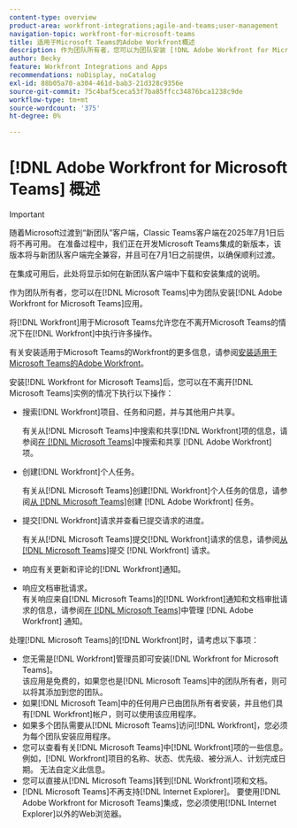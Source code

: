 ```yaml
---
content-type: overview
product-area: workfront-integrations;agile-and-teams;user-management
navigation-topic: workfront-for-microsoft-teams
title: 适用于Microsoft Teams的Adobe Workfront概述
description: 作为团队所有者，您可以为团队安装 [!DNL Adobe Workfront for Microsoft Teams] 应用程序。
author: Becky
feature: Workfront Integrations and Apps
recommendations: noDisplay, noCatalog
exl-id: 88b05a70-a304-461d-bab3-21d328c9356e
source-git-commit: 75c4baf5ceca53f7ba85ffcc34876bca1238c9de
workflow-type: tm+mt
source-wordcount: '375'
ht-degree: 0%

---
```


# [!DNL Adobe Workfront for Microsoft Teams] 概述

>[!IMPORTANT]
>
>随着Microsoft过渡到“新团队”客户端，Classic Teams客户端在2025年7月1日后将不再可用。 在准备过程中，我们正在开发Microsoft Teams集成的新版本，该版本将与新团队客户端完全兼容，并且可在7月1日之前提供，以确保顺利过渡。
>
>在集成可用后，此处将显示如何在新团队客户端中下载和安装集成的说明。

作为团队所有者，您可以在[!DNL Microsoft Teams]中为团队安装[!DNL Adobe Workfront for Microsoft Teams]应用。

将[!DNL Workfront]用于Microsoft Teams允许您在不离开Microsoft Teams的情况下在[!DNL Workfront]中执行许多操作。

有关安装适用于Microsoft Teams的Workfront的更多信息，请参阅[安装适用于Microsoft Teams的Adobe Workfront](../../workfront-integrations-and-apps/using-workfront-with-microsoft-teams/install-workfront-ms-teams.md)。

安装[!DNL Workfront for Microsoft Teams]后，您可以在不离开[!DNL Microsoft Teams]实例的情况下执行以下操作：

* 搜索[!DNL Workfront]项目、任务和问题，并与其他用户共享。

  有关从[!DNL Microsoft Teams]中搜索和共享[!DNL Workfront]项的信息，请参阅[在 [!DNL Microsoft Teams]](../../workfront-integrations-and-apps/using-workfront-with-microsoft-teams/search-for-and-share-wf-items-in-ms-teams.md)中搜索和共享 [!DNL Adobe Workfront] 项。

* 创建[!DNL Workfront]个人任务。

  有关从[!DNL Microsoft Teams]创建[!DNL Workfront]个人任务的信息，请参阅[从 [!DNL Microsoft Teams]](../../workfront-integrations-and-apps/using-workfront-with-microsoft-teams/create-workfront-tasks-from-ms-teams.md)创建 [!DNL Adobe Workfront] 任务。

* 提交[!DNL Workfront]请求并查看已提交请求的进度。

  有关从[!DNL Microsoft Teams]提交[!DNL Workfront]请求的信息，请参阅[从 [!DNL Microsoft Teams]](../../workfront-integrations-and-apps/using-workfront-with-microsoft-teams/submit-workfront-requests-from-ms-teams.md)提交 [!DNL Workfront] 请求。

* 响应有关更新和评论的[!DNL Workfront]通知。
* 响应文档审批请求。\
   有关响应来自[!DNL Microsoft Teams]的[!DNL Workfront]通知和文档审批请求的信息，请参阅[在 [!DNL Microsoft Teams]](../../workfront-integrations-and-apps/using-workfront-with-microsoft-teams/manage-wf-notifications-approval-requests-ms-teams.md)中管理 [!DNL Adobe Workfront] 通知。

处理[!DNL Microsoft Teams]的[!DNL Workfront]时，请考虑以下事项：

* 您无需是[!DNL Workfront]管理员即可安装[!DNL Workfront for Microsoft Teams]。\
   该应用是免费的，如果您也是[!DNL Microsoft Teams]中的团队所有者，则可以将其添加到您的团队。
* 如果[!DNL Microsoft Team]中的任何用户已由团队所有者安装，并且他们具有[!DNL Workfront]帐户，则可以使用该应用程序。
* 如果多个团队需要从[!DNL Microsoft Teams]访问[!DNL Workfront]，您必须为每个团队安装应用程序。
* 您可以查看有关[!DNL Microsoft Teams]中[!DNL Workfront]项的一些信息。 例如，[!DNL Workfront]项目的名称、状态、优先级、被分派人、计划完成日期。 无法自定义此信息。
* 您可以直接从[!DNL Microsoft Teams]转到[!DNL Workfront]项和文档。
* [!DNL Microsoft Teams]不再支持[!DNL Internet Explorer]。 要使用[!DNL Adobe Workfront for Microsoft Teams]集成，您必须使用[!DNL Internet Explorer]以外的Web浏览器。

